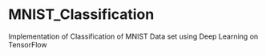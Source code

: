 # MNIST_Classification
Implementation of Classification of MNIST Data set using Deep Learning on TensorFlow

